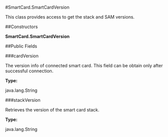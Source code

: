 #SmartCard.SmartCardVersion

This class provides access to get the stack and SAM versions.



##Constructors

**SmartCard.SmartCardVersion**



##Public Fields

###cardVersion

The version info of connected smart card. This field can be obtain
 only after successful connection.

**Type:**

java.lang.String

###stackVersion

Retrieves the version of the smart card stack.

**Type:**

java.lang.String


